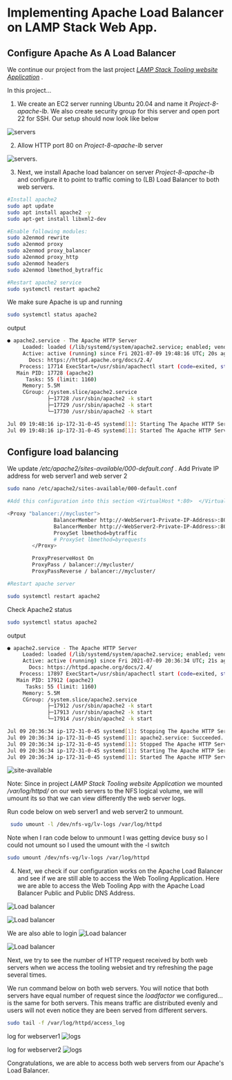 # Implementing Apache Load Balancer on LAMP Stack Web App.


## Configure Apache As A Load Balancer

We continue our project from the last project [_LAMP Stack Tooling website Application_](https://github.com/thinkC/devops-projects/blob/master/7.DevOps_Tooling_Website_Solution.md) .

In this project...

1. We create an EC2 server running Ubuntu 20.04 and name it _Project-8-apache-lb_. We also create security group for this server and open port 22 for SSH.
 Our setup should now look like below

![servers](https://github.com/thinkC/devops-projects/blob/master/img-web-tooling/img23-p8.PNG?raw=true)

2. Allow HTTP port 80 on _Project-8-apache-lb_ server

![servers](https://github.com/thinkC/devops-projects/blob/master/img-web-tooling/img24-p8.PNG?raw=true).

3. Next, we install Apache load balancer on server _Project-8-apache-lb_ and configure it to point to traffic coming to (LB) Load Balancer to both web servers.

```bash
#Install apache2
sudo apt update
sudo apt install apache2 -y
sudo apt-get install libxml2-dev

#Enable following modules:
sudo a2enmod rewrite
sudo a2enmod proxy
sudo a2enmod proxy_balancer
sudo a2enmod proxy_http
sudo a2enmod headers
sudo a2enmod lbmethod_bytraffic

#Restart apache2 service
sudo systemctl restart apache2
```

We make sure Apache is up and running

```bash
sudo systemctl status apache2
```

output

```bash
● apache2.service - The Apache HTTP Server
     Loaded: loaded (/lib/systemd/system/apache2.service; enabled; vendor preset: enabled)
     Active: active (running) since Fri 2021-07-09 19:48:16 UTC; 20s ago
       Docs: https://httpd.apache.org/docs/2.4/
    Process: 17714 ExecStart=/usr/sbin/apachectl start (code=exited, status=0/SUCCESS)
   Main PID: 17728 (apache2)
      Tasks: 55 (limit: 1160)
     Memory: 5.5M
     CGroup: /system.slice/apache2.service
             ├─17728 /usr/sbin/apache2 -k start
             ├─17729 /usr/sbin/apache2 -k start
             └─17730 /usr/sbin/apache2 -k start

Jul 09 19:48:16 ip-172-31-0-45 systemd[1]: Starting The Apache HTTP Server...
Jul 09 19:48:16 ip-172-31-0-45 systemd[1]: Started The Apache HTTP Server.
```

## Configure load balancing

We update _/etc/apache2/sites-available/000-default.conf_ . Add Private IP address for web server1 and web server 2

```bash
sudo nano /etc/apache2/sites-available/000-default.conf

#Add this configuration into this section <VirtualHost *:80>  </VirtualHost>

<Proxy "balancer://mycluster">
               BalancerMember http://<WebServer1-Private-IP-Address>:80 loadfactor=5 timeout=1
               BalancerMember http://<WebServer2-Private-IP-Address>:80 loadfactor=5 timeout=1
               ProxySet lbmethod=bytraffic
               # ProxySet lbmethod=byrequests
        </Proxy>

        ProxyPreserveHost On
        ProxyPass / balancer://mycluster/
        ProxyPassReverse / balancer://mycluster/

#Restart apache server

sudo systemctl restart apache2
```

Check Apache2 status

```bash
sudo systemctl status apache2
```

output

```bash
● apache2.service - The Apache HTTP Server
     Loaded: loaded (/lib/systemd/system/apache2.service; enabled; vendor preset: enabled)
     Active: active (running) since Fri 2021-07-09 20:36:34 UTC; 21s ago
       Docs: https://httpd.apache.org/docs/2.4/
    Process: 17897 ExecStart=/usr/sbin/apachectl start (code=exited, status=0/SUCCESS)
   Main PID: 17912 (apache2)
      Tasks: 55 (limit: 1160)
     Memory: 5.5M
     CGroup: /system.slice/apache2.service
             ├─17912 /usr/sbin/apache2 -k start
             ├─17913 /usr/sbin/apache2 -k start
             └─17914 /usr/sbin/apache2 -k start

Jul 09 20:36:34 ip-172-31-0-45 systemd[1]: Stopping The Apache HTTP Server...
Jul 09 20:36:34 ip-172-31-0-45 systemd[1]: apache2.service: Succeeded.
Jul 09 20:36:34 ip-172-31-0-45 systemd[1]: Stopped The Apache HTTP Server.
Jul 09 20:36:34 ip-172-31-0-45 systemd[1]: Starting The Apache HTTP Server...
Jul 09 20:36:34 ip-172-31-0-45 systemd[1]: Started The Apache HTTP Server.
```



![site-available](https://github.com/thinkC/devops-projects/blob/master/img-web-tooling/img25-p8.PNG?raw=true)

Note: Since in project _LAMP Stack Tooling website Application_ we mounted _/var/log/httpd/_ on our web servers to the NFS logical volume, we will umount its so that we can view differently the web server logs.

Run code below on web server1 and web server2 to unmount.

```bash
 sudo umount -l /dev/nfs-vg/lv-logs /var/log/httpd
```

Note when I ran code below to unmount I was getting device busy so I could not umount so I used the umount with the -l switch

```bash
sudo umount /dev/nfs-vg/lv-logs /var/log/httpd
```

4. Next, we check if our configuration works on the Apache Load Balancer and see if we are still able to access the Web Tooling Application. Here we are able to access the Web Tooling App with the Apache Load Balancer Public and Public DNS Address.

![Load balancer](https://github.com/thinkC/devops-projects/blob/master/img-web-tooling/img26-p8.PNG?raw=true)

![Load balancer](https://github.com/thinkC/devops-projects/blob/master/img-web-tooling/img27-p8.PNG?raw=true)

We are also able to login 
![Load balancer](https://github.com/thinkC/devops-projects/blob/master/img-web-tooling/img26a-p8.PNG?raw=true)

![Load balancer](https://github.com/thinkC/devops-projects/blob/master/img-web-tooling/img27a-p8.PNG?raw=true)

Next, we try to see the number of HTTP request received by both web servers when we access the tooling websiet and try refreshing the page several times.

We run command below on both web servers. You will notice that both servers have equal number of request since the _loadfactor_ we configured... is the same for both servers. This means traffic are distributed evenly and users will not even notice they are been served from different servers.

```bash
sudo tail -f /var/log/httpd/access_log
```
log for webserver1
![logs](https://github.com/thinkC/devops-projects/blob/master/img-web-tooling/img28-webserver1-log-p8.PNG?raw=true)

log for webserver2
![logs](https://github.com/thinkC/devops-projects/blob/master/img-web-tooling/img29-webserver2-log-p8.PNG?raw=true)

Congratulations, we are able to access both web servers from our Apache's Load Balancer.